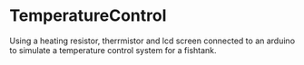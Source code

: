 # TemperatureControl
Using a heating resistor, therrmistor and lcd screen connected to an arduino to simulate a temperature control system for a fishtank.
